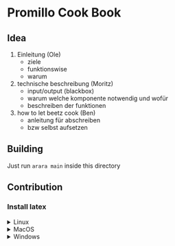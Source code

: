 # Promillo Cook Book

## Idea

1. Einleitung (Ole)
   - ziele
   - funktionswise
   - warum
2. technische beschreibung (Moritz)
   - input/output (blackbox)
   - warum welche komponente notwendig und wofür
   - beschreiben der funktionen
3. how to let beetz cook (Ben)
   - anleitung für abschreiben
   - bzw selbst aufsetzen

## Building

Just run `arara main` inside this directory

## Contribution

### Install latex

<details>
  <summary>Linux</summary>

  1. `cd /tmp` # working directory of your choice
  2. `wget https://mirror.ctan.org/systems/texlive/tlnet/install-tl-unx.tar.gz`
  3. `zcat < install-tl-unx.tar.gz | tar xf -` # note final - on that command line
  5. `cd install-tl-2*`
  4. `cp /path/to/this/repo/texlive.profile ./`
  6. `perl ./install-tl -profile texlive.profile`
  7. `echo "export PATH=$HOME/texlive/2025/bin/x86_64-linux:\$PATH" >> ~/.bashrc`

  - [Official Quickinstall](https://www.tug.org/texlive/quickinstall.html)
  - [Official Guide](https://www.tug.org/texlive/doc/texlive-en/texlive-en.html#x1-140003)
</details>
<details>
  <summary>MacOS</summary>

  - [Official MacTex Help](https://tug.org/mactex/mactex-download.html)
  - [Official Guide](https://www.tug.org/texlive/doc/texlive-en/texlive-en.html#x1-140003)
</details>
<details>
  <summary>Windows</summary>

  1. Download https://mirror.ctan.org/systems/texlive/tlnet/install-tl-windows.exe
  2. Execute the newly-downloaded install-tl-windows.exe.
  3. Change settings as desired and install.

  - [Official Windows Help](https://www.tug.org/texlive/windows.html)
  - [Official Guide](https://www.tug.org/texlive/doc/texlive-en/texlive-en.html#x1-140003)
</details>
